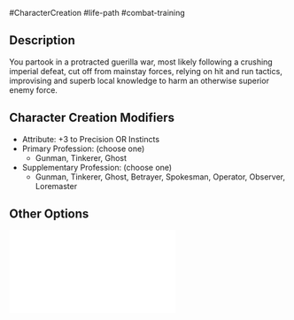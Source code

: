 #CharacterCreation #life-path #combat-training
## Description
You partook in a protracted guerilla war, most likely following a crushing imperial defeat, cut off from mainstay forces, relying on hit and run tactics, improvising and superb local knowledge to harm an otherwise superior enemy force.

## Character Creation Modifiers
- Attribute: +3 to Precision OR Instincts
- Primary Profession: (choose one)
	- Gunman, Tinkerer, Ghost
- Supplementary Profession: (choose one)
	- Gunman, Tinkerer, Ghost, Betrayer, Spokesman, Operator, Observer, Loremaster 
## Other Options
![](</LifePath/CombatTraining/List of Combat Trainings.md>)